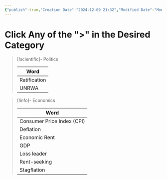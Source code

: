 ```yaml
---
{"publish":true,"Creation Date":"2024-12-09 21:32","Modified Date":"Monday 9th December 2024 21:32:44","cssclasses":["cards","cards-cols-5","table-max","cards-1-1"],"PassFrontmatter":true}
---
```


# Click Any of the ">" in the Desired Category

> [!scientific]- Politics
> 
>  | Word         |
> | ------------ |
> | Ratification |
> | UNRWA        |
> 

> [!info]- Economics
> 
>  | Word                       |
> | -------------------------- |
> | Consumer Price Index (CPI) |
> | Deflation                  |
> | Economic Rent              |
> | GDP                        |
> | Loss leader                |
> | Rent-seeking               |
> | Stagflation                |
> 


